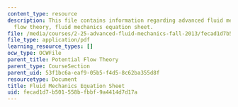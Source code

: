 ```yaml
---
content_type: resource
description: This file contains information regarding advanced fluid mechanics, potential
  flow theory, fluid mechanics equation sheet.
file: /media/courses/2-25-advanced-fluid-mechanics-fall-2013/fecad1d7b501558bfbbf9a4414d7d17a_MIT2_25F13_FormulaSheet.pdf
file_type: application/pdf
learning_resource_types: []
ocw_type: OCWFile
parent_title: Potential Flow Theory
parent_type: CourseSection
parent_uid: 53f1bc6a-eaf9-05b5-f4d5-8c62ba355d8f
resourcetype: Document
title: Fluid Mechanics Equation Sheet
uid: fecad1d7-b501-558b-fbbf-9a4414d7d17a
---
```

